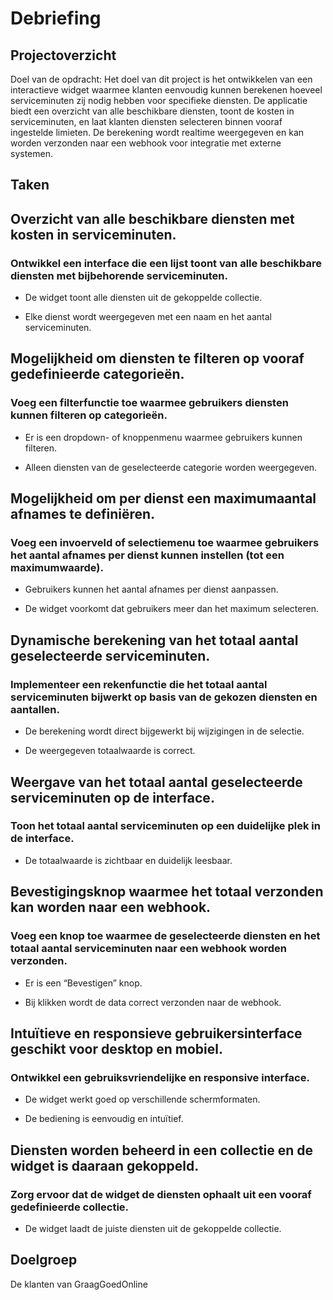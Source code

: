 # Debriefing

## Projectoverzicht
Doel van de opdracht: Het doel van dit project is het ontwikkelen van een interactieve widget waarmee klanten eenvoudig kunnen berekenen hoeveel serviceminuten zij nodig hebben voor specifieke diensten. 
De applicatie biedt een overzicht van alle beschikbare diensten, toont de kosten in serviceminuten, en laat klanten diensten selecteren binnen vooraf ingestelde limieten. De berekening wordt realtime weergegeven en kan worden verzonden naar een webhook voor integratie met externe systemen.

## Taken

## Overzicht van alle beschikbare diensten met kosten in serviceminuten.
### Ontwikkel een interface die een lijst toont van alle beschikbare diensten met bijbehorende serviceminuten.

* De widget toont alle diensten uit de gekoppelde collectie.

* Elke dienst wordt weergegeven met een naam en het aantal serviceminuten.

## Mogelijkheid om diensten te filteren op vooraf gedefinieerde categorieën.
### Voeg een filterfunctie toe waarmee gebruikers diensten kunnen filteren op categorieën.

* Er is een dropdown- of knoppenmenu waarmee gebruikers kunnen filteren.

* Alleen diensten van de geselecteerde categorie worden weergegeven.

## Mogelijkheid om per dienst een maximumaantal afnames te definiëren.
### Voeg een invoerveld of selectiemenu toe waarmee gebruikers het aantal afnames per dienst kunnen instellen (tot een maximumwaarde).

* Gebruikers kunnen het aantal afnames per dienst aanpassen.

* De widget voorkomt dat gebruikers meer dan het maximum selecteren.

## Dynamische berekening van het totaal aantal geselecteerde serviceminuten.
### Implementeer een rekenfunctie die het totaal aantal serviceminuten bijwerkt op basis van de gekozen diensten en aantallen.

* De berekening wordt direct bijgewerkt bij wijzigingen in de selectie.

* De weergegeven totaalwaarde is correct.

## Weergave van het totaal aantal geselecteerde serviceminuten op de interface.
### Toon het totaal aantal serviceminuten op een duidelijke plek in de interface.

* De totaalwaarde is zichtbaar en duidelijk leesbaar.

## Bevestigingsknop waarmee het totaal verzonden kan worden naar een webhook.
### Voeg een knop toe waarmee de geselecteerde diensten en het totaal aantal serviceminuten naar een webhook worden verzonden.

* Er is een “Bevestigen” knop.

* Bij klikken wordt de data correct verzonden naar de webhook.

## Intuïtieve en responsieve gebruikersinterface geschikt voor desktop en mobiel.
### Ontwikkel een gebruiksvriendelijke en responsive interface.

* De widget werkt goed op verschillende schermformaten.

* De bediening is eenvoudig en intuïtief.

## Diensten worden beheerd in een collectie en de widget is daaraan gekoppeld.
### Zorg ervoor dat de widget de diensten ophaalt uit een vooraf gedefinieerde collectie.

* De widget laadt de juiste diensten uit de gekoppelde collectie.

## Doelgroep
De klanten van GraagGoedOnline
